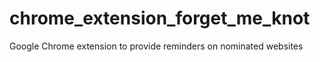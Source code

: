 chrome_extension_forget_me_knot
===============================

Google Chrome extension to provide reminders on nominated websites